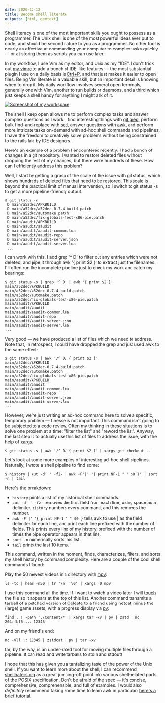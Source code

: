 ```yaml
---
date: 2020-12-12
title: Become shell literate
outputs: [html, gemtext]
---
```


Shell literacy is one of the most important skills you ought to possess as a
programmer. The Unix shell is one of the most powerful ideas ever put to code,
and should be second nature to you as a programmer. No other tool is nearly as
effective at commanding your computer to complex tasks quickly &mdash; or at
storing them as scripts you can use later.

In my workflow, I use Vim as my editor, and Unix as my "IDE". I don't trick out
[my vimrc](https://git.sr.ht/~sircmpwn/dotfiles/tree/master/.vimrc) to add a
bunch of IDE-like features &mdash; the most substantial plugin I use on a daily
basis is [Ctrl+P](https://github.com/ctrlpvim/ctrlp.vim), and that just makes it
easier to open files. Being Vim literate is a valuable skill, but an important
detail is knowing when to drop it. My daily workflow involves several open
terminals, generally one with Vim, another to run builds or daemons, and a third
which just keeps a shell handy for anything I might ask of it.

[![Screenshot of my workspace](https://l.sr.ht/g_oL.png)](https://l.sr.ht/g_oL.png)

The shell I keep open allows me to perform complex tasks and answer complex
questions as I work. I find interesting things with [git grep][git grep],
perform bulk find-and-replace with [sed][sed], answer questions with
[awk][awk], and perform more intricate tasks on-demand with ad-hoc shell
commands and pipelines. I have the freedom to creatively solve problems without
being constrained to the rails laid by IDE designers.

[git grep]: https://git-scm.com/docs/git-grep
[sed]: https://pubs.opengroup.org/onlinepubs/9699919799/utilities/sed.html#top
[awk]: https://pubs.opengroup.org/onlinepubs/9699919799/utilities/awk.html#top

Here's an example of a problem I encountered recently: I had a bunch of changes
in a git repository. I wanted to restore deleted files without dropping the rest
of my changes, but there were hundreds of these. How can I efficiently address
this problem?

Well, I start by getting a grasp of the scale of the issue with git status,
which shows hundreds of deleted files that need to be restored. This scale is
beyond the practical limit of manual intervention, so I switch to git status
-s to get a more pipeline-friendly output.

```
$ git status -s
 D main/a52dec/APKBUILD
 D main/a52dec/a52dec-0.7.4-build.patch
 D main/a52dec/automake.patch
 D main/a52dec/fix-globals-test-x86-pie.patch
 D main/aaudit/APKBUILD
 D main/aaudit/aaudit
 D main/aaudit/aaudit-common.lua
 D main/aaudit/aaudit-repo
 D main/aaudit/aaudit-server.json
 D main/aaudit/aaudit-server.lua
 ...
```

I can work with this. I add grep \'^ D\' to filter out any entries which were
not deleted, and pipe it through awk \'{ print $2 }\' to extract just the
filenames. I'll often run the incomplete pipeline just to check my work and
catch my bearings:

```
$ git status -s | grep '^ D' | awk '{ print $2 }'
main/a52dec/APKBUILD
main/a52dec/a52dec-0.7.4-build.patch
main/a52dec/automake.patch
main/a52dec/fix-globals-test-x86-pie.patch
main/aaudit/APKBUILD
main/aaudit/aaudit
main/aaudit/aaudit-common.lua
main/aaudit/aaudit-repo
main/aaudit/aaudit-server.json
main/aaudit/aaudit-server.lua
...
```

Very good &mdash; we have produced a list of files which we need to address.
Note that, in retrospect, I could have dropped the grep and just used awk to the
same effect:

```
$ git status -s | awk '/^ D/ { print $2 }'
main/a52dec/APKBUILD
main/a52dec/a52dec-0.7.4-build.patch
main/a52dec/automake.patch
main/a52dec/fix-globals-test-x86-pie.patch
main/aaudit/APKBUILD
main/aaudit/aaudit
main/aaudit/aaudit-common.lua
main/aaudit/aaudit-repo
main/aaudit/aaudit-server.json
main/aaudit/aaudit-server.lua
...
```

However, we're just writing an ad-hoc command here to solve a specific,
temporary problem &mdash; finesse is not important. This command isn't going to
be subjected to a code review. Often my thinking in these situations is to solve
one problem at a time: "filter the list" and "reword the list".  Anyway, the
last step is to actually use this list of files to address the issue, with the
help of [xargs][xargs].

[xargs]: https://pubs.opengroup.org/onlinepubs/9699919799/utilities/xargs.html#top

```
$ git status -s | awk '/^ D/ { print $2 }' | xargs git checkout --
```

Let's look at some more examples of interesting ad-hoc shell pipelines.
Naturally, I wrote a shell pipeline to find some:

```
$ history | cut -d' ' -f2- | awk -F'|' '{ print NF-1 " " $0 }' | sort -n | tail
```

Here's the breakdown:

- `history` prints a list of my historical shell commands.
- `cut -d' ' -f2-` removes the first field from each line, using space as a
  delimiter. `history` numbers every command, and this removes the number.
- `awk -F'|' '{ print NF-1 " " $0 }` tells awk to use | as the field delimiter
  for each line, and print each line prefixed with the number of fields. This
  prints every line of my history, prefixed with the number of times the pipe
  operator appears in that line.
- `sort -n` numerically sorts this list.
- `tail` prints the last 10 items.

This command, written in the moment, finds, characterizes, filters, and sorts my
shell history by command complexity. Here are a couple of the cool shell
commands I found:

Play the 50 newest videos in a directory with
[mpv](https://github.com/mpv-player/mpv):

```
ls -tc | head -n50 | tr '\n' '\0' | xargs -0 mpv
```

I use this command all the time. If I want to watch a video later, I will
[touch][touch] the file so it appears at the top of this list. Another command
transmits a tarball of a patched version of [Celeste][celeste] to a friend using
netcat, minus the (large) game assets, with a progress display via [pv][pv]:

[touch]: https://pubs.opengroup.org/onlinepubs/9699919799/utilities/touch.html#top
[Celeste]: http://www.celestegame.com/
[pv]: http://www.ivarch.com/programs/pv.shtml

```
find . ! -path './Content/*' | xargs tar -cv | pv | zstd | nc 204:fbf5:... 12345
```

And on my friend's end:

```
nc -vll :: 12345 | zstdcat | pv | tar -xv
```

tar, by the way, is an under-rated tool for moving multiple files through a
pipeline. It can read and write tarballs to stdin and stdout!

I hope that this has given you a tantalizing taste of the power of the Unix
shell. If you want to learn more about the shell, I can recommend
[shellhaters.org](http://shellhaters.org/) as a great jumping-off point into
various shell-related parts of the POSIX specification. Don't be afraid of the
spec &mdash; it's concise, comprehensive, comprehensible, and full of examples.
I would also *definitely* recommend taking some time to learn awk in particular:
[here's a brief tutorial](https://ferd.ca/awk-in-20-minutes.html).
